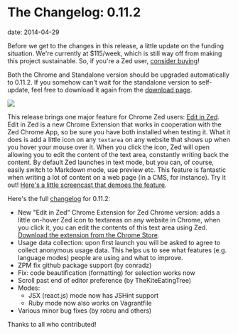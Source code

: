 The Changelog: 0.11.2
=====================
date: 2014-04-29

Before we get to the changes in this release, a little update on the funding situation. We're currently at $115/week, which is still way off from making this project sustainable. So, if you're a Zed user, [consider buying][1]!

Both the Chrome and Standalone version should be upgraded automatically to 0.11.2. If you somehow can't wait for the standalone version to self-update, feel free to download it again from the [download page][2].

![][3]

This release brings one major feature for Chrome Zed users: [Edit in Zed][4]. Edit in Zed is a new Chrome Extension that works in cooperation with the Zed Chrome App, so be sure you have both installed when testing it. What it does is add a little icon on any `textarea` on any website that shows up when you hover your mouse over it. When you click the icon, Zed will open allowing you to edit the content of the text area, constantly writing back the content. By default Zed launches in text mode, but you can, of course, easily switch to Markdown mode, use preview etc. This feature is fantastic when writing a lot of content on a web page (in a CMS, for instance). Try it out! [Here's a little screencast that demoes the feature][5].

Here's the full [changelog][6] for 0.11.2:

*   New "Edit in Zed" Chrome Extension for Zed Chrome version: adds a little on-hover Zed icon to textareas on any website in Chrome, when you click it, you can edit the contents of this text area using Zed. [Download the extension from the Chrome Store][4].
*   Usage data collection: upon first launch you will be asked to agree to collect anonymous usage data. This helps us to see what features (e.g. language modes) people are using and what to improve.
*   ZPM fix github package support (by conradz)
*   Fix: code beautification (formatting) for selection works now
*   Scroll past end of editor preference (by TheKiteEatingTree)
*   Modes:
    *   JSX (react.js) mode now has JSHint support
    *   Ruby mode now also works on Vagrantfile
*   Various minor bug fixes (by robru and others)

Thanks to all who contributed!

<script data-gittip-username="zefhemel" data-gittip-widget="button" src="//gttp.co/v1.js"></script>

 [1]: /buy
 [2]: /download
 [3]: http://lh5.googleusercontent.com/GTD14j7CnJ8Oc7EUErrNWEtPpgqDI45egaWD-dDxv_TEr-ANH5QoqK-eC1GQ32PkyVH0Rm09LQ=s640-h400-e365-rw
 [4]: https://chrome.google.com/webstore/detail/edit-in-zed/dpkaficlkfnjemlheobmkabnnoafeepg
 [5]: http://screencast.com/t/tjJXX1rYO
 [6]: https://github.com/zedapp/zed/blob/master/app/manual/changelog.md
